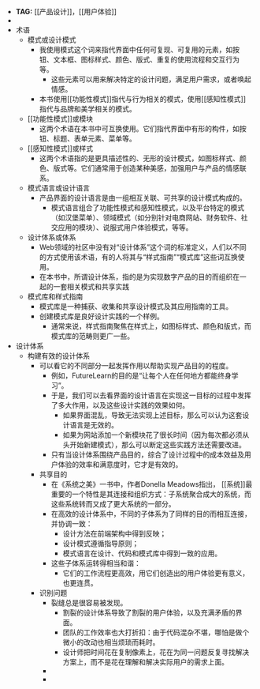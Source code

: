 - **TAG:** [[产品设计]]，[[用户体验]]
-
- 术语
	- 模式或设计模式
		- 我使用模式这个词来指代界面中任何可复现、可复用的元素，如按钮、文本框、图标样式、颜色、版式、重复的使用流程和交互行为等。
			- 这些元素可以用来解决特定的设计问题，满足用户需求，或者唤起情感。
		- 本书使用[[功能性模式]]指代与行为相关的模式，使用[[感知性模式]]指代与品牌和美学相关的模式。
	- [[功能性模式]]或模块
		- 这两个术语在本书中可互换使用。它们指代界面中有形的构件，如按钮、标题、表单元素、菜单等。
	- [[感知性模式]]或样式
		- 这两个术语指的是更具描述性的、无形的设计模式，如图标样式、颜色、版式等。它们通常用于创造某种美感，加强用户与产品的情感联系。
	- 模式语言或设计语言
		- 产品界面的设计语言是由一组相互关联、可共享的设计模式构成的。
			- 模式语言组合了功能性模式和感知性模式，以及平台特定的模式（如汉堡菜单）、领域模式（如分别针对电商网站、财务软件、社交应用的模块）、说服式用户体验模式，等等。
	- 设计体系或体系
		- Web领域的社区中没有对“设计体系”这个词的标准定义，人们以不同的方式使用该术语，有的人将其与“样式指南”“模式库”这些词互换使用。
		- 在本书中，所谓设计体系，指的是为实现数字产品的目的而组织在一起的一套相关模式和共享实践
	- 模式库和样式指南
		- 模式库是一种捕获、收集和共享设计模式及其应用指南的工具。
		- 创建模式库是良好设计实践的一个样例。
			- 通常来说，样式指南聚焦在样式上，如图标样式、颜色和版式，而模式库的范畴则更广一些。
- 设计体系
	- 构建有效的设计体系
		- 可以看它的不同部分一起发挥作用以帮助实现产品目的的程度。
			- 例如，FutureLearn的目的是“让每个人在任何地方都能终身学习”。
			- 于是，我们可以去看界面的设计语言在实现这一目标的过程中发挥了多大作用，以及这些设计实践的效果如何。
				- 如果界面混乱，导致无法实现上述目标，那么可以认为这套设计语言是无效的。
				- 如果为网站添加一个新模块花了很长时间（因为每次都必须从头开始新建模式），那么可以断定这些实践方法还需要改进。
			- 只有当设计体系围绕产品目的，综合了设计过程中的成本效益及用户体验的效率和满意度时，它才是有效的。
		- 共享目的
			- 在《系统之美》一书中，作者Donella Meadows指出， [[系统]]最重要的一个特性是其连接和组织方式：子系统聚合成大的系统，而这些系统转而又成了更大系统的一部分。
			- 在高效的设计体系中，不同的子体系为了同样的目的而相互连接，并协调一致：
				- 设计方法在前端架构中得到反映；
				- 设计模式遵循指导原则；
				- 模式语言在设计、代码和模式库中得到一致的应用。
			- 这些子体系运转得相当和谐：
				- 它们的工作流程更高效，用它们创造出的用户体验更有意义，也更连贯。
		- 识别问题
			- 裂缝总是很容易被发现。
				- 割裂的设计体系导致了割裂的用户体验，以及充满矛盾的界面。
				- 团队的工作效率也大打折扣：由于代码混杂不堪，哪怕是做个微小的改动也相当烦琐而耗时。
				- 设计师把时间花在复制像素上，花在为同一问题反复寻找解决方案上，而不是花在理解和解决实际用户的需求上面。
			-
			-